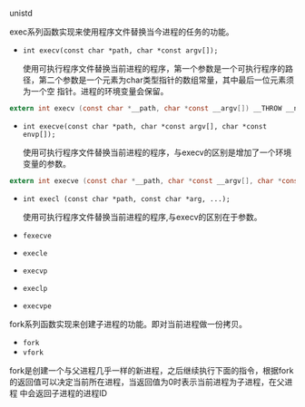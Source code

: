 unistd

exec系列函数实现来使用程序文件替换当今进程的任务的功能。

* `int execv(const char *path, char *const argv[]);`

  使用可执行程序文件替换当前进程的程序，第一个参数是一个可执行程序的路径，第二个参数是一个元素为char类型指针的数组常量，其中最后一位元素须为一个空
  指针。进程的环境变量会保留。
  
```c
extern int execv (const char *__path, char *const __argv[]) __THROW __nonnull ((1, 2));
```

* `int execve(const char *path, char *const argv[], char *const envp[]);`

  使用可执行程序文件替换当前进程的程序，与execv的区别是增加了一个环境变量的参数。

```c
extern int execve (const char *__path, char *const __argv[], char *const __envp[]) __THROW __nonnull ((1, 2));
```

* `int execl (const char *path, const char *arg, ...);`

  使用可执行程序文件替换当前进程的程序,与execv的区别在于参数。
  
* `fexecve`
* `execle`
* `execvp`
* `execlp`
* `execvpe`


fork系列函数实现来创建子进程的功能。即对当前进程做一份拷贝。

* `fork`
* `vfork`

fork是创建一个与父进程几乎一样的新进程，之后继续执行下面的指令，根据fork的返回值可以决定当前所在进程，当返回值为0时表示当前进程为子进程，在父进程
中会返回子进程的进程ID


